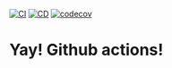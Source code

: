 [![CI](https://github.com/RobiFerentz/learn-github-actions/actions/workflows/ci.yaml/badge.svg)](https://github.com/RobiFerentz/learn-github-actions/actions/workflows/ci.yaml)
[![CD](https://github.com/RobiFerentz/learn-github-actions/actions/workflows/deploy.yaml/badge.svg)](https://github.com/RobiFerentz/learn-github-actions/actions/workflows/deploy.yaml)
[![codecov](https://codecov.io/gh/RobiFerentz/learn-github-actions/branch/master/graph/badge.svg)](https://codecov.io/gh/RobiFerentz/learn-github-actions)
# Yay! Github actions!
